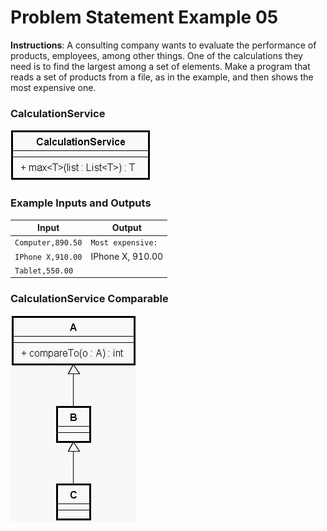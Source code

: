 # Problem Statement Example 05

**Instructions**: A consulting company wants to evaluate the performance of products, employees, among other things. One
of the calculations they need is to find the largest among a set of elements. Make a program that reads a set of
products from a file, as in the example, and then shows the most expensive one.

### CalculationService

![Calculation Service](https://github.com/souzafcharles/Complete-Java-Object-Oriented-Programming-and-Projects/blob/master/Section_O15_Generics_Set_and_Map/ProblemStatementExample06/calculation-service-model.png)

### Example Inputs and Outputs

| **Input**         | **Output**        |
|-------------------|-------------------|
| `Computer,890.50` | `Most expensive:` |
| `IPhone X,910.00` | IPhone X, 910.00  |
| `Tablet,550.00`   |                   |

### CalculationService Comparable

![Calculation Service Comparable](https://github.com/souzafcharles/Complete-Java-Object-Oriented-Programming-and-Projects/blob/master/Section_O15_Generics_Set_and_Map/ProblemStatementExample06/calculation-service-comparable.png)